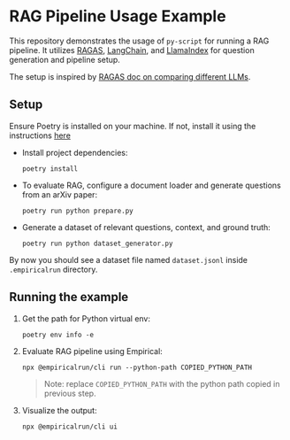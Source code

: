 # RAG Pipeline Usage Example
This repository demonstrates the usage of `py-script` for running a RAG pipeline. It utilizes [RAGAS](https://docs.ragas.io/en/stable/index.html), [LangChain](https://www.langchain.com/), and [LlamaIndex](https://www.llamaindex.ai/) for question generation and pipeline setup.

The setup is inspired by [RAGAS doc on comparing different LLMs](https://docs.ragas.io/en/stable/concepts/metrics/answer_relevance.html).

## Setup
Ensure Poetry is installed on your machine. If not, install it using the instructions [here](https://python-poetry.org/docs/#installing-with-pipx)

- Install project dependencies:
    ```
    poetry install
    ```

- To evaluate RAG, configure a document loader and generate questions from an arXiv paper:
    ```
    poetry run python prepare.py
    ```

- Generate a dataset of relevant questions, context, and ground truth:
    ```
    poetry run python dataset_generator.py
    ```

By now you should see a dataset file named `dataset.jsonl` inside `.empiricalrun` directory.

## Running the example

1. Get the path for Python virtual env:
    ```
    poetry env info -e
    ```

1. Evaluate RAG pipeline using Empirical:
    ```
    npx @empiricalrun/cli run --python-path COPIED_PYTHON_PATH
    ```
    >Note: replace `COPIED_PYTHON_PATH` with the python path copied in previous step.

1. Visualize the output:
    ```
    npx @empiricalrun/cli ui
    ```